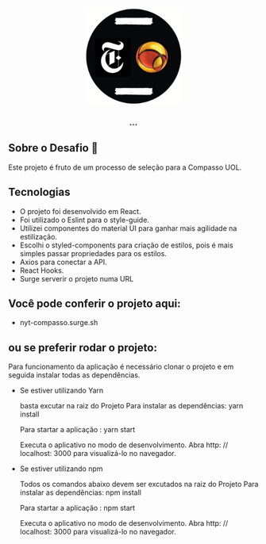 <p align="center">
  <img src="https://github.com/lucianoandrade/compasso-challenge-app/blob/master/src/assets/images/logo.png" style="height: 195px" alt="Logo created for the Compasso UOL challenge" />
</p>

<h3 align="center">
  ...
</h3>

## Sobre o Desafio :green_book:

Este projeto é fruto de um processo de seleção para a Compasso UOL.

## Tecnologias

- O projeto foi desenvolvido em React.
- Foi utilizado o Eslint para o style-guide.
- Utilizei componentes do material UI para ganhar mais agilidade na estilização.
- Escolhi o styled-components para criação de estilos, pois é mais simples passar       propriedades para os estilos.
- Axios para conectar a API.
- React Hooks.
- Surge serverir o projeto numa URL

## Você pode conferir o projeto aqui:
- nyt-compasso.surge.sh

## ou se preferir rodar o projeto:

Para funcionamento da aplicação é necessário clonar o projeto e em seguida instalar todas as dependências.

- Se estiver utilizando Yarn

  basta excutar na raiz do Projeto
  Para instalar as dependências:
  yarn install

  Para startar a aplicação :
  yarn start

  Executa o aplicativo no modo de desenvolvimento.
  Abra http: // localhost: 3000 para visualizá-lo no navegador.

- Se estiver utilizando npm

  Todos os comandos abaixo devem ser excutados na raiz do Projeto
  Para instalar as dependências:
  npm install

  Para startar a aplicação :
  npm start

  Executa o aplicativo no modo de desenvolvimento.
  Abra http: // localhost: 3000 para visualizá-lo no navegador.
